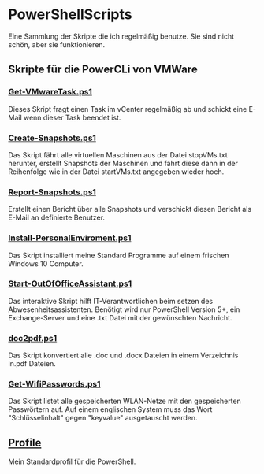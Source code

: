 # PowerShellScripts

Eine Sammlung der Skripte die ich regelmäßig benutze. Sie sind nicht schön, aber sie funktionieren.

## Skripte für die PowerCLi von VMWare

### [Get-VMwareTask.ps1](./Scripts/Get-VMwareTask/Get-VMwareTask.ps1)

Dieses Skript fragt einen Task im vCenter regelmäßig ab und schickt eine E-Mail wenn dieser Task
beendet ist.

### [Create-Snapshots.ps1](./Scripts/Create-Snapshots/Create-Snapshots.ps1)

Das Skript fährt alle virtuellen Maschinen aus der Datei stopVMs.txt herunter, erstellt Snapshots
der Maschinen und fährt diese dann in der Reihenfolge wie in der Datei startVMs.txt angegeben
wieder hoch.

### [Report-Snapshots.ps1](./Scripts/Report-Snapshots/Report-Snapshots.ps1)

Erstellt einen Bericht über alle Snapshots und verschickt diesen Bericht als E-Mail an definierte
Benutzer.

### [Install-PersonalEnviroment.ps1](./Scripts/Install-PersonalEnviroment/Install-PersonalEnviroment.ps1)

Das Skript installiert meine Standard Programme auf einem frischen Windows 10 Computer.

### [Start-OutOfOfficeAssistant.ps1](./Scripts/Start-OutOfOfficeAssistant/Start-OutOfOfficeAssistant.ps1)

Das interaktive Skript hilft IT-Verantwortlichen beim setzen des Abwesenheitsassistenten. Benötigt wird nur PowerShell Version 5+, ein Exchange-Server und eine .txt Datei mit der gewünschten Nachricht.

### [doc2pdf.ps1](./Scripts/doc2pdf/doc2pdf.ps1)

Das Skript konvertiert alle .doc und .docx Dateien in einem Verzeichnis in.pdf Dateien.

### [Get-WifiPasswords.ps1](./Scripts/Get-WifiPasswords/Get-WifiPasswords.ps1)

Das Skript listet alle gespeicherten WLAN-Netze mit den gespeicherten Passwörtern auf. Auf einem englischen System muss das Wort "Schlüsselinhalt" gegen "keyvalue" ausgetauscht werden.

## [Profile](./Scripts/Profile/Microsoft.PowerShell_profile.ps1)

Mein Standardprofil für die PowerShell.

